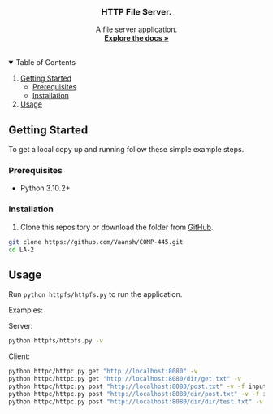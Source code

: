 <!--
**       .@@@@@@@*  ,@@@@@@@@     @@@     .@@@@@@@    @@@,    @@@% (@@@@@@@@
**       .@@    @@@ ,@@          @@#@@    .@@    @@@  @@@@   @@@@% (@@
**       .@@@@@@@/  ,@@@@@@@    @@@ #@@   .@@     @@  @@ @@ @@/@@% (@@@@@@@
**       .@@    @@% ,@@        @@@@@@@@@  .@@    @@@  @@  @@@@ @@% (@@
**       .@@    #@@ ,@@@@@@@@ @@@     @@@ .@@@@@@.    @@  .@@  @@% (@@@@@@@@
-->

<!-- PROJECT LOGO -->
<br />
<p align="center">
  <h3 align="center">HTTP File Server.</h3>

  <p align="center">
    A file server application.
    <br />
    <a href="https://github.com/Vaansh/COMP-445/blob/main/LA-2/README.md"><strong>Explore the docs »</strong></a>
    <br />
    <br />
  </p>
</p>

<!-- TABLE OF CONTENTS -->
<details open="open">
  <summary>Table of Contents</summary>
  <ol>
    <li>
      <a href="#getting-started">Getting Started</a>
      <ul>
        <li><a href="#prerequisites">Prerequisites</a></li>
        <li><a href="#installation">Installation</a></li>
      </ul>
    </li>
    <li><a href="#usage">Usage</a></li>
  </ol>
</details>

<!-- GETTING STARTED -->

## Getting Started

To get a local copy up and running follow these simple example steps.

### Prerequisites

- Python 3.10.2+

### Installation

1. Clone this repository or download the folder from [GitHub](https://github.com/Vaansh/COMP-445/tree/main/LA-2).

```zsh
git clone https://github.com/Vaansh/COMP-445.git
cd LA-2
```

## Usage

Run `python httpfs/httpfs.py` to run the application.

Examples:

Server:

```zsh
python httpfs/httpfs.py -v
```

Client:

```zsh
python httpc/httpc.py get "http://localhost:8080" -v
python httpc/httpc.py get "http://localhost:8080/dir/get.txt" -v
python httpc/httpc.py post "http://localhost:8080/post.txt" -v -f input.txt
python httpc/httpc.py post "http://localhost:8080/dir/post.txt" -v -f input.txt
python httpc/httpc.py post "http://localhost:8080/dir/dir/test.txt" -v -f input.txt
```
